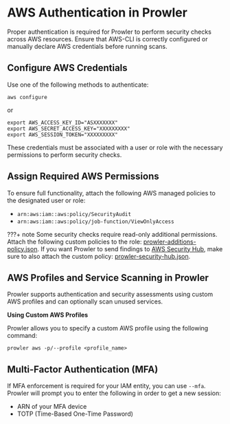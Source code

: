 # AWS Authentication in Prowler

Proper authentication is required for Prowler to perform security checks across AWS resources. Ensure that AWS-CLI is correctly configured or manually declare AWS credentials before running scans.

## Configure AWS Credentials

Use one of the following methods to authenticate:

```console
aws configure
```

or

```console
export AWS_ACCESS_KEY_ID="ASXXXXXXX"
export AWS_SECRET_ACCESS_KEY="XXXXXXXXX"
export AWS_SESSION_TOKEN="XXXXXXXXX"
```

These credentials must be associated with a user or role with the necessary permissions to perform security checks. 

## Assign Required AWS Permissions
To ensure full functionality, attach the following AWS managed policies to the designated user or role:

- `arn:aws:iam::aws:policy/SecurityAudit`
- `arn:aws:iam::aws:policy/job-function/ViewOnlyAccess`

???+ note
    Some security checks require read-only additional permissions. Attach the following custom policies to the role: [prowler-additions-policy.json](https://github.com/prowler-cloud/prowler/blob/master/permissions/prowler-additions-policy.json). If you want Prowler to send findings to [AWS Security Hub](https://aws.amazon.com/security-hub), make sure to also attach the custom policy: [prowler-security-hub.json](https://github.com/prowler-cloud/prowler/blob/master/permissions/prowler-security-hub.json).

## AWS Profiles and Service Scanning in Prowler

Prowler supports authentication and security assessments using custom AWS profiles and can optionally scan unused services.

**Using Custom AWS Profiles**

Prowler allows you to specify a custom AWS profile using the following command:

```console
prowler aws -p/--profile <profile_name>
```

## Multi-Factor Authentication (MFA)

If MFA enforcement is required for your IAM entity, you can use `--mfa`. Prowler will prompt you to enter the following in order to get a new session:

- ARN of your MFA device
- TOTP (Time-Based One-Time Password)
